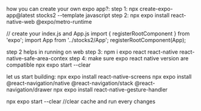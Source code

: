 how you can create your own expo app?:
step 1: npx create-expo-app@latest stocks2 --template javascript 
step 2: npx expo install react-native-web @expo/metro-runtime   

// create your index.js and App.js 
import { registerRootComponent } from 'expo';
import App from '../stocks2/App';
registerRootComponent(App);



step 2 helps in running on web
step 3: npm i expo react react-native react-native-safe-area-contex
step 4: make sure expo react native version are compatible
npx expo start --clear

let us start building:
npx expo install react-native-screens
npx expo install @react-navigation/native @react-navigation/stack @react-navigation/drawer
npx expo install react-native-gesture-handler

 npx expo start --clear //clear cache and run every changes

